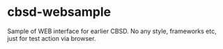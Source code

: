 # cbsd-websample
Sample of WEB interface for earlier CBSD. No any style, frameworks etc, just for test action via browser.


